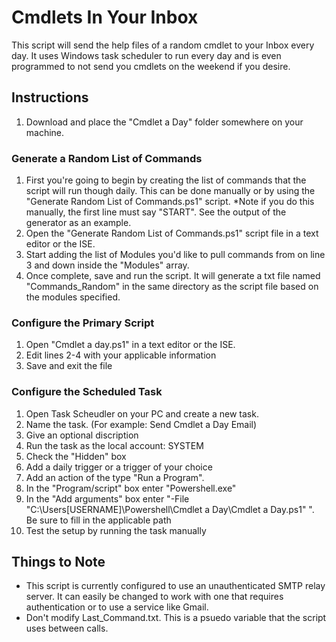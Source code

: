 # Cmdlets In Your Inbox
This script will send the help files of a random cmdlet to your Inbox every day. It uses Windows task scheduler to run every day and is even programmed to not send you cmdlets on the weekend if you desire.

## Instructions
1. Download and place the "Cmdlet a Day" folder somewhere on your machine.

### Generate a Random List of Commands
1. First you're going to begin by creating the list of commands that the script will run though daily. This can be done manually or by using the "Generate Random List of Commands.ps1" script. *Note if you do this manually, the first line must say "START". See the output of the generator as an example.
2. Open the "Generate Random List of Commands.ps1" script file in a text editor or the ISE. 
3. Start adding the list of Modules you'd like to pull commands from on line 3 and down inside the "Modules" array.
4. Once complete, save and run the script. It will generate a txt file named "Commands_Random" in the same directory as the script file based on the modules specified.

### Configure the Primary Script
1. Open "Cmdlet a day.ps1" in a text editor or the ISE.
2. Edit lines 2-4 with your applicable information
3. Save and exit the file

### Configure the Scheduled Task
1. Open Task Scheudler on your PC and create a new task.
2. Name the task. (For example: Send Cmdlet a Day Email)
3. Give an optional discription
4. Run the task as the local account: SYSTEM
5. Check the "Hidden" box
6. Add a daily trigger or a trigger of your choice
7. Add an action of the type "Run a Program".
8. In the "Program/script" box enter "Powershell.exe"
9. In the "Add arguments" box enter "-File "C:\Users\[USERNAME]\\Powershell\Cmdlet a Day\Cmdlet a Day.ps1" ". Be sure to fill in the applicable path
10. Test the setup by running the task manually

## Things to Note
* This script is currently configured to use an unauthenticated SMTP relay server. It can easily be changed to work with one that requires authentication or to use a service like Gmail.
* Don't modify Last_Command.txt. This is a psuedo variable that the script uses between calls.
